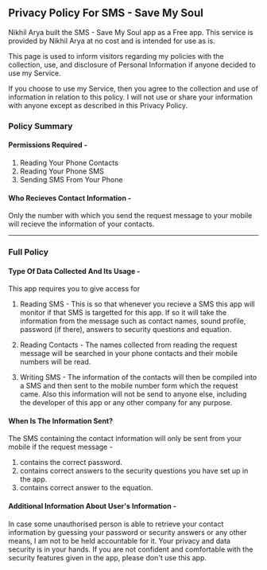 ## Privacy Policy For SMS - Save My Soul

Nikhil Arya built the SMS - Save My Soul app as a Free app. This service is provided by Nikhil Arya at no cost and is intended for use as is.

This page is used to inform visitors regarding my policies with the collection, use, and disclosure of Personal Information if anyone decided to use my Service.

If you choose to use my Service, then you agree to the collection and use of information in relation to this policy. I will not use or share your information with anyone except as described in this Privacy Policy.

### Policy Summary


#### Permissions Required -

1. Reading Your Phone Contacts
2. Reading Your Phone SMS
3. Sending SMS From Your Phone

#### Who Recieves Contact Information -

Only the number with which you send the request message to your mobile will recieve the information of your contacts.

---

### Full Policy


#### Type Of Data Collected And Its Usage -

This app requires you to give access for
1. Reading SMS - This is so that whenever you recieve a SMS this app will monitor if that SMS is targetted for this app. If so it will take the information from the message such as contact names, sound profile, password (if there), answers to security questions and equation.

2. Reading Contacts - The names collected from reading the request message will be searched in your phone contacts and their mobile numbers will be read.

3. Writing SMS - The information of the contacts will then be compiled into a SMS and then sent to the mobile number form which the request came. Also this information will not be send to anyone else, including the developer of this app or any other company for any purpose.

#### When Is The Information Sent?

The SMS containing the contact information will only be sent from your mobile if the request message -
1. contains the correct password.
2. contains correct answers to the security questions you have set up in the app.
3. contains correct answer to the equation.

#### Additional Information About User's Information -

In case some unauthorised person is able to retrieve your contact information by guessing your password or security answers or any other means, I am not to be held accountable for it. Your privacy and data security is in your hands. If you are not confident and comfortable with the security features given in the app, please don't use this app.
